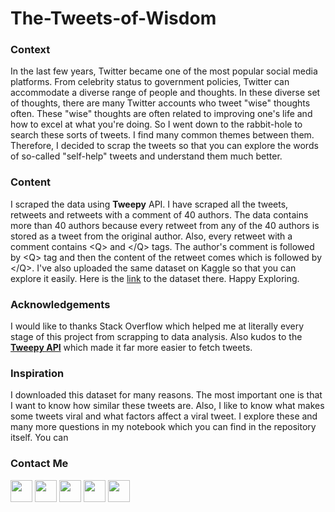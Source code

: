 # The-Tweets-of-Wisdom

### Context

In the last few years, Twitter became one of the most popular social media platforms. From celebrity status to government policies, Twitter can accommodate a diverse range of people and thoughts. In these diverse set of thoughts, there are many Twitter accounts who tweet "wise" thoughts often. These "wise" thoughts are often related to improving one's life and how to excel at what you're doing. So I went down to the rabbit-hole to search these sorts of tweets. I find many common themes between them. Therefore, I decided to scrap the tweets so that you can explore the words of so-called "self-help" tweets and understand them much better.

### Content

I scraped the data using **Tweepy** API. I have scraped all the tweets, retweets and retweets with a comment of 40 authors. The data contains more than 40 authors because every retweet from any of the 40 authors is stored as a tweet from the original author. Also, every retweet with a comment contains &lt;Q&gt; and &lt;/Q&gt; tags. The author's comment is followed by &lt;Q&gt; tag and then the content of the retweet comes which is followed by &lt;/Q&gt;. I've also uploaded the same dataset on Kaggle so that you can explore it easily. Here is the [link](https://www.kaggle.com/hsankesara/the-tweets-of-wisdom) to the dataset there. Happy Exploring.

### Acknowledgements

I would like to thanks Stack Overflow which helped me at literally every stage of this project from scrapping to data analysis. Also kudos to the [**Tweepy API**](https://github.com/tweepy/tweepy) which made it far more easier to fetch tweets.

### Inspiration

I downloaded this dataset for many reasons. The most important one is that I want to know how similar these tweets are. Also, I like to know what makes some tweets viral and what factors affect a viral tweet. I explore these and many more questions in my notebook which you can find in the repository itself. You can 

### Contact Me

[<img src="http://i.imgur.com/0o48UoR.png" width="35">](https://github.com/Hsankesara/) [<img src="https://i.imgur.com/0IdggSZ.png" width="35">](https://www.linkedin.com/in/heet-sankesara-72383a152/) [<img src="http://i.imgur.com/tXSoThF.png" width="35">](https://twitter.com/TheSankesara) [<img src="https://loading.io/s/icon/vzeour.svg" width="35">](https://www.kaggle.com/hsankesara) [<img src="https://image.flaticon.com/icons/svg/2111/2111505.svg" width="35">](https://medium.com/@heetsankesara3)
